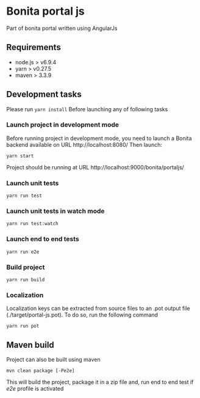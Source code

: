 # Bonita portal js

Part of bonita portal written using AngularJs

## Requirements
- node.js > v6.9.4 
- yarn > v0.27.5
- maven > 3.3.9

## Development tasks
Please run `yarn install` Before launching any of following tasks

### Launch project in development mode
Before running project in development mode, you need to launch a Bonita backend available on URL http://localhost:8080/
Then launch:

    yarn start
    
Project should be running at URL http://localhost:9000/bonita/portaljs/
    
### Launch unit tests
    yarn run test

### Launch unit tests in watch mode
    yarn run test:watch
    
### Launch end to end tests
    yarn run e2e

### Build project
    yarn run build

### Localization
Localization keys can be extracted from source files to an .pot output file (./target/portal-js.pot). To do so, run the following command

    yarn run pot
    
## Maven build
Project can also be built using maven

    mvn clean package [-Pe2e]

This will build the project, package it in a zip file and, run end to end test if _e2e_ profile is activated
